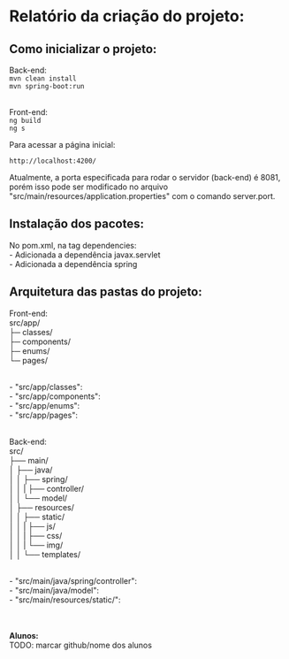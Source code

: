 # Relatório da criação do projeto:

## Como inicializar o projeto:
Back-end: <br>
`mvn clean install` <br>
`mvn spring-boot:run` <br><br>

Front-end: <br>
`ng build` <br>
`ng s` <br>

Para acessar a página inicial:

`http://localhost:4200/`

Atualmente, a porta especificada para rodar o servidor (back-end) é 8081, porém isso pode ser modificado no 
arquivo "src/main/resources/application.properties" com o comando server.port. 

## Instalação dos pacotes:
No pom.xml, na tag dependencies: <br>
    - Adicionada a dependência javax.servlet <br>
    - Adicionada a dependência spring

## Arquitetura das pastas do projeto:

Front-end: <br>
src/app/ <br>
├─ classes/ <br>
├─ components/ <br>
├─ enums/ <br>
└─ pages/ <br>

<br>
- "src/app/classes":
<br>
- "src/app/components":
<br>
- "src/app/enums":
<br>
- "src/app/pages": 
<br><br>

Back-end: <br>
src/ <br>
├── main/ <br>
│ ├── java/ <br>
│ │ ├── spring/ <br>
│ │ |  ├── controller/ <br>
│ │ └── model/ <br>
│ ├── resources/ <br>
│ │ ├── static/ <br>
│ │ |  ├── js/ <br>
│ │ |  ├── css/ <br>
│ │ |  └── img/ <br>
│ │ └── templates/ <br>

<br>
- "src/main/java/spring/controller":
<br>
- "src/main/java/model":
<br>
- "src/main/resources/static/": 

<br><br>
**Alunos:**<br>
TODO: marcar github/nome dos alunos